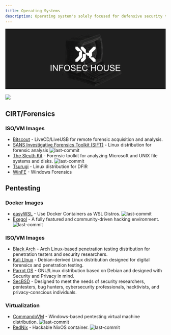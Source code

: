 ```yaml
---
title: Operating Systems
description: Operating system's solely focused for defensive security teams.
---
```


![](/assets/headers/header-logo.png)

![](https://img.shields.io/badge/Tools%20%26%20Resources%20Available-13-757575?style=for-the-badge)

## CIRT/Forensics

### ISO/VM Images

* [Bitscout](https://bitscout-forensics.info/) - LiveCD/LiveUSB for remote forensic acquisition and analysis. 
* [SANS Investigative Forensics Toolkit (SIFT)](https://github.com/teamdfir/sift) - Linux distribution for forensic analysis ![last-commit](https://img.shields.io/github/last-commit/teamdfir/sift?style=flat)
* [The Sleuth Kit](https://github.com/sleuthkit/sleuthkit) - Forensic toolkit for analyzing Microsoft and UNIX file systems and disks. ![last-commit](https://img.shields.io/github/last-commit/sleuthkit/sleuthkit?style=flat)
* [Tsurugi](https://tsurugi-linux.org/) - Linux distribution for DFIR 
* [WinFE](https://www.winfe.net/home) - Windows Forensics 


## Pentesting

### Docker Images

* [easyWSL](https://github.com/redcode-labs/easyWSL) - Use Docker Containers as WSL Distros. ![last-commit](https://img.shields.io/github/last-commit/redcode-labs/easyWSL?style=flat)
* [Exegol](https://github.com/ShutdownRepo/Exegol) - A fully featured and community-driven hacking environment. ![last-commit](https://img.shields.io/github/last-commit/ShutdownRepo/Exegol?style=flat)


### ISO/VM Images

* [Black Arch](https://www.blackarch.org/) - Arch Linux-based penetration testing distribution for penetration testers and security researchers. 
* [Kali LInux](https://www.kali.org/get-kali/) - Debian-derived Linux distribution designed for digital forensics and penetration testing. 
* [Parrot OS](https://www.parrotsec.org/) - GNU/Linux distribution based on Debian and designed with Security and Privacy in mind.
* [SecBSD](https://secbsd.org/) - Designed to meet the needs of security researchers, pentesters, bug hunters, cybersecurity professionals, hacktivists, and privacy-conscious individuals.


### Virtualization

* [CommandoVM](https://github.com/mandiant/commando-vm) - Windows-based pentesting virtual machine distribution. ![last-commit](https://img.shields.io/github/last-commit/mandiant/commando-vm?style=flat)
* [RedNix](https://github.com/redcode-labs/RedNix) - Hackable NixOS container. ![last-commit](https://img.shields.io/github/last-commit/redcode-labs/RedNix?style=flat)


